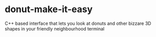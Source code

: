 # donut-make-it-easy
C++ based interface that lets you look at donuts and other bizzare 3D shapes in your friendly neighbourhood terminal
